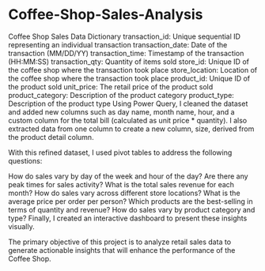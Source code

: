 # Coffee-Shop-Sales-Analysis
Coffee Shop Sales Data Dictionary
transaction_id: Unique sequential ID representing an individual transaction
transaction_date: Date of the transaction (MM/DD/YY)
transaction_time: Timestamp of the transaction (HH:MM:SS)
transaction_qty: Quantity of items sold
store_id: Unique ID of the coffee shop where the transaction took place
store_location: Location of the coffee shop where the transaction took place
product_id: Unique ID of the product sold
unit_price: The retail price of the product sold
product_category: Description of the product category
product_type: Description of the product type
Using Power Query, I cleaned the dataset and added new columns such as day name, month name, hour, and a custom column for the total bill (calculated as unit price * quantity). I also extracted data from one column to create a new column, size, derived from the product detail column.

With this refined dataset, I used pivot tables to address the following questions:

How do sales vary by day of the week and hour of the day?
Are there any peak times for sales activity?
What is the total sales revenue for each month?
How do sales vary across different store locations?
What is the average price per order per person?
Which products are the best-selling in terms of quantity and revenue?
How do sales vary by product category and type?
Finally, I created an interactive dashboard to present these insights visually.

The primary objective of this project is to analyze retail sales data to generate actionable insights that will enhance the performance of the Coffee Shop.
